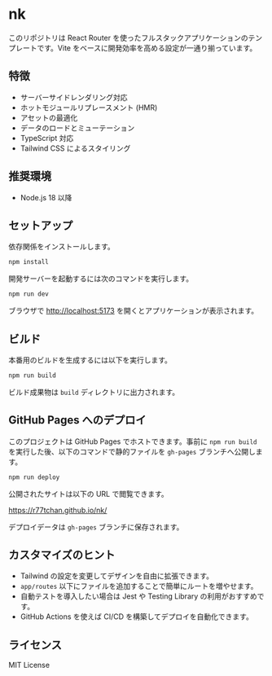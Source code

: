 # nk

このリポジトリは React Router を使ったフルスタックアプリケーションのテンプレートです。Vite をベースに開発効率を高める設定が一通り揃っています。

## 特徴
- サーバーサイドレンダリング対応
- ホットモジュールリプレースメント (HMR)
- アセットの最適化
- データのロードとミューテーション
- TypeScript 対応
- Tailwind CSS によるスタイリング

## 推奨環境
- Node.js 18 以降

## セットアップ
依存関係をインストールします。
```bash
npm install
```
開発サーバーを起動するには次のコマンドを実行します。
```bash
npm run dev
```
ブラウザで <http://localhost:5173> を開くとアプリケーションが表示されます。

## ビルド
本番用のビルドを生成するには以下を実行します。
```bash
npm run build
```
ビルド成果物は `build` ディレクトリに出力されます。

## GitHub Pages へのデプロイ
このプロジェクトは GitHub Pages でホストできます。事前に `npm run build` を実行した後、以下のコマンドで静的ファイルを `gh-pages` ブランチへ公開します。
```bash
npm run deploy
```
公開されたサイトは以下の URL で閲覧できます。

<https://r77tchan.github.io/nk/>

デプロイデータは `gh-pages` ブランチに保存されます。

## カスタマイズのヒント
- Tailwind の設定を変更してデザインを自由に拡張できます。
- `app/routes` 以下にファイルを追加することで簡単にルートを増やせます。
- 自動テストを導入したい場合は Jest や Testing Library の利用がおすすめです。
- GitHub Actions を使えば CI/CD を構築してデプロイを自動化できます。

## ライセンス
MIT License
